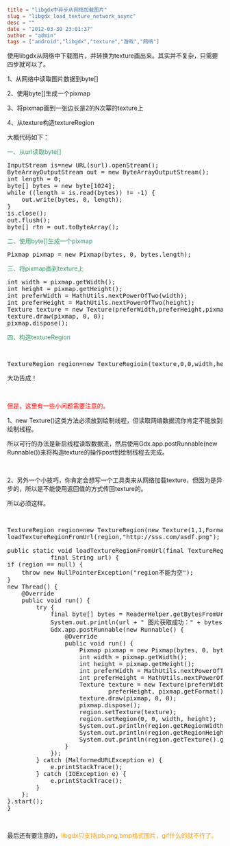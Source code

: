 ```toml
title = "libgdx中异步从网络加载图片"
slug = "libgdx_load_texture_network_async"
desc = ""
date = "2012-03-30 23:01:37"
author = "admin"
tags = ["android","libgdx","texture","游戏","网络"]
```

使用libgdx从网络中下载图片，并转换为texture画出来。其实并不复杂，只需要四步就可以了。

1、从网络中读取图片数据到byte[]

2、使用byte[]生成一个pixmap

3、将pixmap画到一张边长是2的N次幂的texture上

4、从texture构造textureRegion

<!--more-->

大概代码如下：

<span style="color: #339966;">一、从url读取byte[]</span>
<pre class="brush:java">InputStream is=new URL(surl).openStream();
ByteArrayOutputStream out = new ByteArrayOutputStream();
int length = 0;
byte[] bytes = new byte[1024];
while ((length = is.read(bytes)) != -1) {
	out.write(bytes, 0, length);
}
is.close();
out.flush();
byte[] rtn = out.toByteArray();</pre>
<span style="color: #339966;">二、使用byte[]生成一个pixmap</span>
<pre class="brush:java">Pixmap pixmap = new Pixmap(bytes, 0, bytes.length);</pre>
<span style="color: #339966;">三、将pixmap画到texture上</span>
<pre class="brush:java">int width = pixmap.getWidth();
int height = pixmap.getHeight();
int preferWidth = MathUtils.nextPowerOfTwo(width);
int preferHeight = MathUtils.nextPowerOfTwo(height);
Texture texture = new Texture(preferWidth,preferHeight,pixmap.getFormat());
texture.draw(pixmap, 0, 0);
pixmap.dispose();</pre>
<span style="color: #339966;">四、构造textureRegion</span>

&nbsp;
<pre class="brush:java">TextureRegion region=new TextureRegioin(texture,0,0,width,heigth);</pre>
大功告成！

&nbsp;

<span style="color: #ff0000;">但是，这里有一些小问题需要注意的。</span>

1、new Texture()这类方法必须放到绘制线程，但读取网络数据流你肯定不能放到绘制线程。

所以可行的办法是新启线程读取数据流，然后使用Gdx.app.postRunnable(new Runnable())来将构造texture的操作post到绘制线程去完成。

&nbsp;

2、另外一个小技巧，你肯定会想写一个工具类来从网络加载texture，但因为是异步的，所以是不能使用返回值的方式传回texture的。

所以必须这样。

&nbsp;
<pre class="brush:java">
TextureRegion region=new TextureRegion(new Texture(1,1,Format.RGBA8888));
loadTextureRegionFromUrl(region,"http://sss.com/asdf.png");

public static void loadTextureRegionFromUrl(final TextureRegion region,
			final String url) {
if (region == null) {
	throw new NullPointerException("region不能为空");
}
new Thread() {
	@Override
	public void run() {
		try {
			final byte[] bytes = ReaderHelper.getBytesFromUrl(url);
			System.out.println(url + " 图片获取成功：" + bytes.length);
			Gdx.app.postRunnable(new Runnable() {
				@Override
				public void run() {
					Pixmap pixmap = new Pixmap(bytes, 0, bytes.length);
					int width = pixmap.getWidth();
					int height = pixmap.getHeight();
					int preferWidth = MathUtils.nextPowerOfTwo(width);
					int preferHeight = MathUtils.nextPowerOfTwo(height);
					Texture texture = new Texture(preferWidth,
							preferHeight, pixmap.getFormat());
					texture.draw(pixmap, 0, 0);
					pixmap.dispose();
					region.setTexture(texture);
					region.setRegion(0, 0, width, height);
					System.out.println(region.getRegionWidth());
					System.out.println(region.getRegionHeight());
					System.out.println(region.getTexture().getHeight());
				}
			});
		} catch (MalformedURLException e) {
			e.printStackTrace();
		} catch (IOException e) {
			e.printStackTrace();
		}
	};
}.start();
}</pre>
&nbsp;

最后还有要注意的，<span style="color: #ff9900;">libgdx只支持jpb,png,bmp格式图片，gif什么的就不行了。</span>